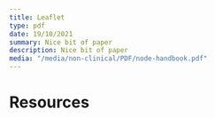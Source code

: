 ```yaml
---
title: Leaflet
type: pdf
date: 19/10/2021
summary: Nice bit of paper
description: Nice bit of paper
media: "/media/non-clinical/PDF/node-handbook.pdf"
---
```


# Resources
